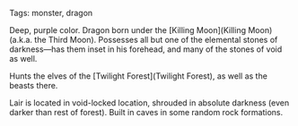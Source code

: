 Tags: monster, dragon

Deep, purple color. Dragon born under the [Killing Moon](Killing Moon) (a.k.a. the Third Moon). Possesses all but one of the elemental stones of darkness—has them inset in his forehead, and many of the stones of void as well. 

Hunts the elves of the [Twilight Forest](Twilight Forest), as well as the beasts there. 

Lair is located in void-locked location, shrouded in absolute darkness (even darker than rest of forest). Built in caves in some random rock formations.